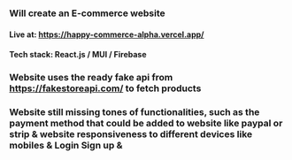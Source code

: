 ### Will create an E-commerce website

#### Live at: https://happy-commerce-alpha.vercel.app/

#### Tech stack: React.js / MUI / Firebase

### Website uses the ready fake api from https://fakestoreapi.com/ to fetch products

### Website still missing tones of functionalities, such as the payment method that could be added to website like paypal or strip & website responsiveness to different devices like mobiles & Login Sign up &
